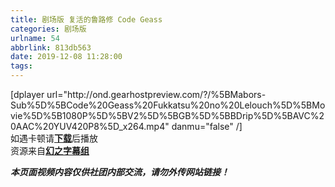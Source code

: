 ```yaml
---
title: 剧场版 复活的鲁路修 Code Geass
categories: 剧场版
urlname: 54
abbrlink: 813db563
date: 2019-12-08 11:28:00
tags:
---
```

<!--markdown-->[dplayer url="http://ond.gearhostpreview.com/?/%5BMabors-Sub%5D%5BCode%20Geass%20Fukkatsu%20no%20Lelouch%5D%5BMovie%5D%5B1080P%5D%5BV2%5D%5BGB%5D%5BBDrip%5D%5BAVC%20AAC%20YUV420P8%5D_x264.mp4" danmu="false" /]
<br>
如遇卡顿请<a href="http://ond.gearhostpreview.com/?/%5BMabors-Sub%5D%5BCode%20Geass%20Fukkatsu%20no%20Lelouch%5D%5BMovie%5D%5B1080P%5D%5BV2%5D%5BGB%5D%5BBDrip%5D%5BAVC%20AAC%20YUV420P8%5D_x264.mp4" target="_blank"><strong>下载</strong></a>后播放
<br>
资源来自<a href="https://www.mabors.com/" target="_blank"><strong>幻之字幕组</strong></a>
<br>

***本页面视频内容仅供社团内部交流，请勿外传网站链接！***